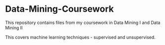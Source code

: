 # Data-Mining-Coursework
This repository contains files from my coursework in Data Mining I and Data Mining II

This covers machine learning techniques - supervised and unsupervised.
